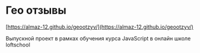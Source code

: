 # Гео отзывы

[https://almaz-12.github.io/geootzyv/](https://almaz-12.github.io/geootzyv/)

Выпускной проект в рамках обучения курса JavaScript в онлайн школе loftschool
